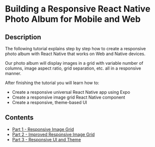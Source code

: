 # Building a Responsive React Native Photo Album for Mobile and Web

## Description

The following tutorial explains step by step how to create a responsive photo album with React Native that works on Web and Native devices.

Our photo album will display images in a grid with variable number of columns, image aspect ratio, grid separation, etc. all in a responsive manner.

After finishing the tutorial you will learn how to:

- Create a responsive universal React Native app using Expo
- Create a responsive image grid React Native component
- Create a responsive, theme-based UI

## Contents

- [Part 1 - Responsive Image Grid](./docs/PART1.md)
- [Part 2 - Improved Responsive Image Grid](./docs/PART2.md)
- [Part 3 - Responsive UI and Theme](./docs/PART3.md)
